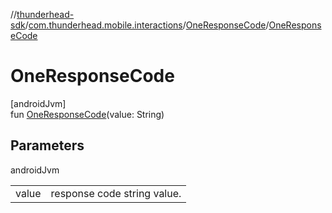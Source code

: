 //[thunderhead-sdk](../../../index.md)/[com.thunderhead.mobile.interactions](../index.md)/[OneResponseCode](index.md)/[OneResponseCode](-one-response-code.md)

# OneResponseCode

[androidJvm]\
fun [OneResponseCode](-one-response-code.md)(value: String)

## Parameters

androidJvm

| | |
|---|---|
| value | response code string value. |
